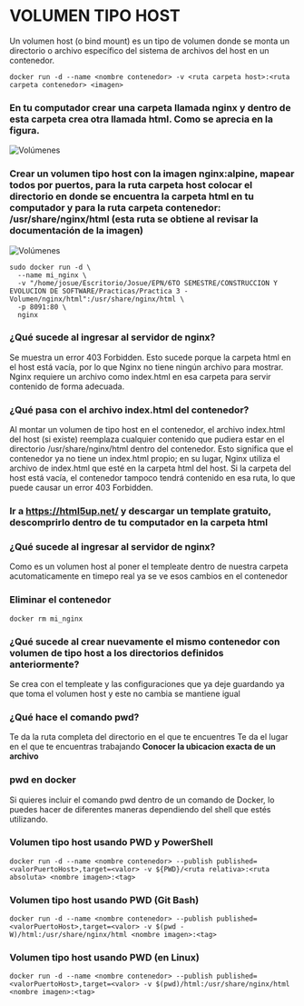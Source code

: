 # VOLUMEN TIPO HOST
Un volumen host (o bind mount) es un tipo de volumen donde se monta un directorio o archivo específico del sistema de archivos del host en un contenedor.

```
docker run -d --name <nombre contenedor> -v <ruta carpeta host>:<ruta carpeta contenedor> <imagen> 
```

### En tu computador crear una carpeta llamada nginx y dentro de esta carpeta crea otra llamada html. Como se aprecia en la figura.
![Volúmenes](img/directorio.PNG)

### Crear un volumen tipo host con la imagen nginx:alpine, mapear todos por puertos, para la ruta carpeta host colocar el directorio en donde se encuentra la carpeta html en tu computador y para la ruta carpeta contenedor: /usr/share/nginx/html (esta ruta se obtiene al revisar la documentación de la imagen)
![Volúmenes](img/volumen-host.PNG)

```
sudo docker run -d \
  --name mi_nginx \
  -v "/home/josue/Escritorio/Josue/EPN/6TO SEMESTRE/CONSTRUCCION Y EVOLUCION DE SOFTWARE/Practicas/Practica 3 - Volumen/nginx/html":/usr/share/nginx/html \
  -p 8091:80 \
  nginx
```

### ¿Qué sucede al ingresar al servidor de nginx?

Se muestra un error 403 Forbidden. Esto sucede porque la carpeta html en el host está vacía, por lo que Nginx no tiene ningún archivo para mostrar. Nginx requiere un archivo como index.html en esa carpeta para servir contenido de forma adecuada.

### ¿Qué pasa con el archivo index.html del contenedor?

Al montar un volumen de tipo host en el contenedor, el archivo index.html del host (si existe) reemplaza cualquier contenido que pudiera estar en el directorio /usr/share/nginx/html dentro del contenedor. Esto significa que el contenedor ya no tiene un index.html propio; en su lugar, Nginx utiliza el archivo de index.html que esté en la carpeta html del host. Si la carpeta del host está vacía, el contenedor tampoco tendrá contenido en esa ruta, lo que puede causar un error 403 Forbidden.

### Ir a https://html5up.net/ y descargar un template gratuito, descomprirlo dentro de tu computador en la carpeta html
### ¿Qué sucede al ingresar al servidor de nginx?

Como es un volumen host al poner el templeate dentro de nuestra carpeta acutomaticamente en timepo real ya se ve esos cambios en el contenedor

### Eliminar el contenedor

```
docker rm mi_nginx
```

### ¿Qué sucede al crear nuevamente el mismo contenedor con volumen de tipo host a los directorios definidos anteriormente?
Se crea con el templeate y las configuraciones que ya deje guardando ya que toma el volumen host y este no cambia se mantiene igual


### ¿Qué hace el comando pwd?
Te da la ruta completa del directorio en el que te encuentres
Te da el lugar en el que te encuentras trabajando 
**Conocer la ubicacion exacta de un archivo**

### pwd en docker

Si quieres incluir el comando pwd dentro de un comando de Docker, lo puedes hacer de diferentes maneras dependiendo del shell que estés utilizando.


### Volumen tipo host usando PWD y PowerShell
```
docker run -d --name <nombre contenedor> --publish published=<valorPuertoHost>,target=<valor> -v ${PWD}/<ruta relativa>:<ruta absoluta> <nombre imagen>:<tag> 
```

### Volumen tipo host usando PWD (Git Bash)

```
docker run -d --name <nombre contenedor> --publish published=<valorPuertoHost>,target=<valor> -v $(pwd -W)/html:/usr/share/nginx/html <nombre imagen>:<tag> 
```

### Volumen tipo host usando PWD (en Linux)

```
docker run -d --name <nombre contenedor> --publish published=<valorPuertoHost>,target=<valor> -v $(pwd)/html:/usr/share/nginx/html <nombre imagen>:<tag> 
```

